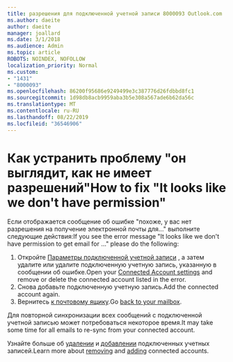 ```yaml
---
title: разрешения для подключенной учетной записи 8000093 Outlook.com
ms.author: daeite
author: daeite
manager: joallard
ms.date: 3/1/2018
ms.audience: Admin
ms.topic: article
ROBOTS: NOINDEX, NOFOLLOW
localization_priority: Normal
ms.custom:
- "1431"
- "8000093"
ms.openlocfilehash: 86200f95686e9249499e3c387776d26fdbbd8fc1
ms.sourcegitcommit: 1d98db8acb9959aba3b5e308a567ade6b62da56c
ms.translationtype: MT
ms.contentlocale: ru-RU
ms.lasthandoff: 08/22/2019
ms.locfileid: "36546906"
---
```

# <a name="how-to-fix-it-looks-like-we-dont-have-permission"></a><span data-ttu-id="370a4-102">Как устранить проблему "он выглядит, как не имеет разрешений"</span><span class="sxs-lookup"><span data-stu-id="370a4-102">How to fix "It looks like we don't have permission"</span></span>

<span data-ttu-id="370a4-103">Если отображается сообщение об ошибке "похоже, у вас нет разрешения на получение электронной почты для..." выполните следующие действия:</span><span class="sxs-lookup"><span data-stu-id="370a4-103">If you see the error message "It looks like we don't have permission to get email for ..." please do the following:</span></span>

1. <span data-ttu-id="370a4-104">Откройте [Параметры подключенной учетной записи](https://outlook.live.com/mail/options/mail/accounts) , а затем удалите или удалите подключенную учетную запись, указанную в сообщении об ошибке.</span><span class="sxs-lookup"><span data-stu-id="370a4-104">Open your [Connected Account settings](https://outlook.live.com/mail/options/mail/accounts) and remove or delete the connected account listed in the error.</span></span>
2. <span data-ttu-id="370a4-105">Снова добавьте подключенную учетную запись.</span><span class="sxs-lookup"><span data-stu-id="370a4-105">Add the connected account again.</span></span>
3. <span data-ttu-id="370a4-106">Вернитесь [к почтовому ящику](https://outlook.live.com/mail/inbox).</span><span class="sxs-lookup"><span data-stu-id="370a4-106">Go [back to your mailbox](https://outlook.live.com/mail/inbox).</span></span>

<span data-ttu-id="370a4-107">Для повторной синхронизации всех сообщений с подключенной учетной записью может потребоваться некоторое время.</span><span class="sxs-lookup"><span data-stu-id="370a4-107">It may take some time for all emails to re-sync from your connected account.</span></span>

<span data-ttu-id="370a4-108">Узнайте больше об [удалении](https://support.office.com/article/0b9a6b95-ff1b-46c1-bf60-d6b3b82c5ac8?wt.mc_id=Office_Outlook_com_Alchemy) и [добавлении](https://support.office.com/article/c5224df4-5885-4e79-91ba-523aa743f0ba?wt.mc_id=Office_Outlook_com_Alchemy) подключенных учетных записей.</span><span class="sxs-lookup"><span data-stu-id="370a4-108">Learn more about [removing](https://support.office.com/article/0b9a6b95-ff1b-46c1-bf60-d6b3b82c5ac8?wt.mc_id=Office_Outlook_com_Alchemy) and [adding](https://support.office.com/article/c5224df4-5885-4e79-91ba-523aa743f0ba?wt.mc_id=Office_Outlook_com_Alchemy) connected accounts.</span></span>
